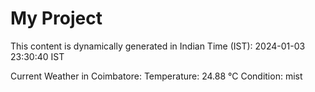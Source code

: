 # My Project

This content is dynamically generated in Indian Time (IST): 2024-01-03 23:30:40 IST


Current Weather in Coimbatore:
Temperature: 24.88 °C
Condition: mist
